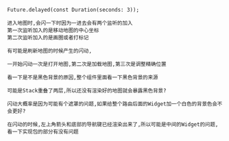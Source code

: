     Future.delayed(const Duration(seconds: 3));

    进入地图时,会闪一下时因为一进去会有两个监听的加入
    第一次监听加入的是移动地图的中心坐标
    第二次监听加入的是画圈或者打标记

    有可能是刷新地图的时候产生的闪动,

    一开始闪动一次是打开地图,第二次是加载地图,第三次是调整精确位置

    看一下是不是黑色背景的原因,整个组件里面看一下黑色背景的来源

    可能是Stack重叠了两层,所以还没有渲染好的地图就会暴露黑色背景?

    闪动大概率是因为可能有个遮罩的问题,如果给整个路由后面的Widget加一个白色的背景色会不会更好?

    在闪动的时候,左上角箭头和底部的导航键已经渲染出来了,所以可能是中间的Widget的问题,看一下实现包的部分有没有问题